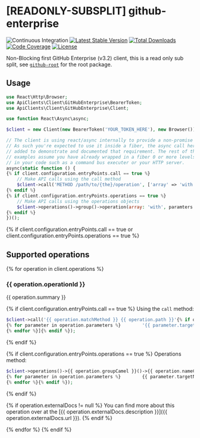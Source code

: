 # [READONLY-SUBSPLIT] github-enterprise


![Continuous Integration](https://github.com/php-api-clients/github-enterprise/workflows/Continuous%20Integration/badge.svg)
[![Latest Stable Version](https://poser.pugx.org/api-clients/github-enterprise/v/stable.png)](https://packagist.org/packages/api-clients/github-enterprise)
[![Total Downloads](https://poser.pugx.org/api-clients/github-enterprise/downloads.png)](https://packagist.org/packages/api-clients/github-enterprise)
[![Code Coverage](https://scrutinizer-ci.com/g/php-api-clients/github-enterprise/badges/coverage.png?b==v0.1.3.2.x)](https://scrutinizer-ci.com/g/php-api-clients/github-enterprise/?branch=v0.1.3.2.x)
[![License](https://poser.pugx.org/api-clients/github-enterprise/license.png)](https://packagist.org/packages/api-clients/github-enterprise)

Non-Blocking first GitHub Enterprise (v3.2) client, this is a read only sub split, see [`github-root`](https://github.com/php-api-clients/github-root) for the root package.

## Usage

```php
use React\Http\Browser;
use ApiClients\Client\GitHubEnterprise\BearerToken;
use ApiClients\Client\GitHubEnterprise\Client;

use function React\Async\async;

$client = new Client(new BearerToken('YOUR_TOKEN_HERE'), new Browser());

// The client is using react/async internally to provide a non-promise API.
// As such you're expected to use it inside a fiber, the async call here is
// added to demonstrate and documented that requirement. The rest of the
// examples assume you have already wrapped in a fiber 0 or more levels up
// in your code such as a command bus executer or your HTTP server.
async(static function () {
{% if client.configuration.entryPoints.call == true %}
    // Make API calls using the call method
    $client->call('METHOD /path/to/{the}/operation', ['array' => 'with', 'paramters' => 'for', 'the' => 'operation']);
{% endif %}
{% if client.configuration.entryPoints.operations == true %}
    // Make API calls using the operations objects
    $client->operations()->group()->operation(array: 'with', paramters: 'for', the: 'operation');
{% endif %}
})();
```

{% if client.configuration.entryPoints.call == true or client.configuration.entryPoints.operations == true %}
## Supported operations

{% for operation in client.operations %}

### {{ operation.operationId }}

{{ operation.summary }}

{% if client.configuration.entryPoints.call == true %}
Using the `call` method:
```php
$client->call('{{ operation.matchMethod }} {{ operation.path }}'{% if operation.parameters|length > 0 %}, [
{% for parameter in operation.parameters %}        '{{ parameter.targetName }}' => {% if parameter.type == 'string' %}'{% endif %}{{ parameter.example.raw }}{% if parameter.type == 'string' %}'{% endif %},
{% endfor %}]{% endif %});
```
{% endif %}

{% if client.configuration.entryPoints.operations == true %}
Operations method:
```php
$client->operations()->{{ operation.groupCamel }}()->{{ operation.nameCamel }}({% if operation.parameters|length > 0 %}
{% for parameter in operation.parameters %}        {{ parameter.targetName }}: {% if parameter.type == 'string' %}'{% endif %}{{ parameter.example.raw }}{% if parameter.type == 'string' %}'{% endif %},
{% endfor %}{% endif %});
```
{% endif %}

{% if operation.externalDocs != null %}
You can find more about this operation over at the [{{ operation.externalDocs.description }}]({{ operation.externalDocs.url }}).
{% endif %}

{% endfor %}
{% endif %}

